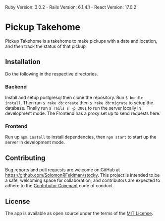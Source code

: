 Ruby Version: 3.0.2 - Rails Version: 6.1.4.1 - React Version: 17.0.2

# Pickup Takehome

Pickup Takehome is a takehome to make pickups with a date and location, and then track the status of that pickup

## Installation

Do the following in the respective directories.

### Backend

Install and setup postgresql then clone the repository. Run ```$ bundle install```. Then run ```$ rake db:create``` then ```$ rake db:migrate``` to setup the database. Finally run ```$ rails s -p 3001``` to run the server locally in development mode. The Frontend has a proxy set up to send requests here.

### Frontend

Run up ```npm install``` to install dependencies, then ```npm start``` to start up the server in development mode.

## Contributing

Bug reports and pull requests are welcome on GitHub at https://github.com/SolomonRFeldman/stocky. This project is intended to be a safe, welcoming space for collaboration, and contributors are expected to adhere to the [Contributor Covenant](http://contributor-covenant.org) code of conduct.

## License

The app is available as open source under the terms of the [MIT License](https://opensource.org/licenses/MIT).